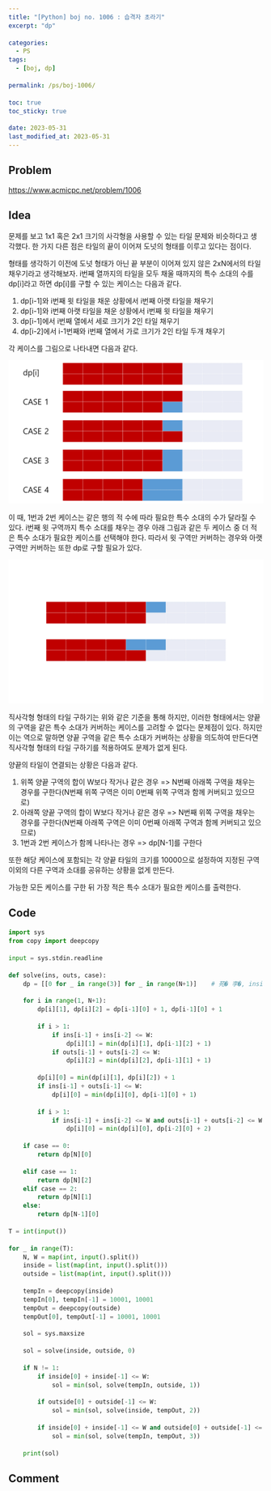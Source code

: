 ```yaml
---
title: "[Python] boj no. 1006 : 습격자 초라기"
excerpt: "dp"

categories:
  - PS
tags:
  - [boj, dp]

permalink: /ps/boj-1006/

toc: true
toc_sticky: true

date: 2023-05-31
last_modified_at: 2023-05-31
---
```


## Problem

<https://www.acmicpc.net/problem/1006>

## Idea

문제를 보고 1x1 혹은 2x1 크기의 사각형을 사용할 수 있는 타일 문제와 비슷하다고 생각했다. 한 가지 다른 점은 타일의 끝이 이어져 도넛의 형태를 이루고 있다는 점이다.

형태를 생각하기 이전에 도넛 형태가 아닌 끝 부분이 이어져 있지 않은 2xN에서의 타일 채우기라고 생각해보자. i번째 열까지의 타일을 모두 채울 때까지의 특수 소대의 수를 dp[i]라고 하면 dp[i]를 구할 수 있는 케이스는 다음과 같다.

1. dp[i-1]와 i번째 윗 타일을 채운 상황에서 i번째 아랫 타일을 채우기
2. dp[i-1]와 i번째 아랫 타일을 채운 상황에서 i번째 윗 타일을 채우기
3. dp[i-1]에서 i번째 열에서 세로 크기가 2인 타일 채우기
4. dp[i-2]에서 i-1번째와 i번째 열에서 가로 크기가 2인 타일 두개 채우기

각 케이스를 그림으로 나타내면 다음과 같다.

<img src="/assets/images/boj/1006/1.PNG" alt="1"><br/>

이 때, 1번과 2번 케이스는 같은 행의 적 수에 따라 필요한 특수 소대의 수가 달라질 수 있다. i번째 윗 구역까지 특수 소대를 채우는 경우 아래 그림과 같은 두 케이스 중 더 적은 특수 소대가 필요한 케이스를 선택해야 한다. 따라서 윗 구역만 커버하는 경우와 아랫 구역만 커버하는 또한 dp로 구할 필요가 있다.

<img src="/assets/images/boj/1006/2.PNG" alt="1"><br/>

직사각형 형태의 타일 구하기는 위와 같은 기준을 통해  하지만, 이러한 형태에서는 양끝의 구역을 같은 특수 소대가 커버하는 케이스를 고려할 수 없다는 문제점이 있다. 하지만 이는 역으로 말하면 양끝 구역을 같은 특수 소대가 커버하는 상황을 의도하여 만든다면 직사각형 형태의 타일 구하기를 적용하여도 문제가 없게 된다.

양끝의 타일이 연결되는 상황은 다음과 같다.

1. 위쪽 양끝 구역의 합이 W보다 작거나 같은 경우 => N번째 아래쪽 구역을 채우는 경우를 구한다(N번째 위쪽 구역은 이미 0번째 위쪽 구역과 함께 커버되고 있으므로)
2. 아래쪽 양끝 구역의 합이 W보다 작거나 같은 경우 => N번째 위쪽 구역을 채우는 경우를 구한다(N번째 아래쪽 구역은 이미 0번째 아래쪽 구역과 함께 커버되고 있으므로)
3. 1번과 2번 케이스가 함께 나타나는 경우 => dp[N-1]를 구한다

또한 해당 케이스에 포함되는 각 양끝 타일의 크기를 10000으로 설정하여 지정된 구역 이외의 다른 구역과 소대를 공유하는 상황을 없게 만든다.

가능한 모든 케이스를 구한 뒤 가장 적은 특수 소대가 필요한 케이스를 출력한다.

## Code

```py
import sys
from copy import deepcopy

input = sys.stdin.readline

def solve(ins, outs, case):
    dp = [[0 for _ in range(3)] for _ in range(N+1)]    # 苑� 李�, inside留� 李�, outside留� 李�
    
    for i in range(1, N+1):
        dp[i][1], dp[i][2] = dp[i-1][0] + 1, dp[i-1][0] + 1
        
        if i > 1:
            if ins[i-1] + ins[i-2] <= W:
                dp[i][1] = min(dp[i][1], dp[i-1][2] + 1)
            if outs[i-1] + outs[i-2] <= W:
                dp[i][2] = min(dp[i][2], dp[i-1][1] + 1)
                
        dp[i][0] = min(dp[i][1], dp[i][2]) + 1
        if ins[i-1] + outs[i-1] <= W:
            dp[i][0] = min(dp[i][0], dp[i-1][0] + 1)
            
        if i > 1:
            if ins[i-1] + ins[i-2] <= W and outs[i-1] + outs[i-2] <= W:
                dp[i][0] = min(dp[i][0], dp[i-2][0] + 2)  
    
    if case == 0:
        return dp[N][0]

    elif case == 1:
        return dp[N][2]
    elif case == 2:
        return dp[N][1]
    else:
        return dp[N-1][0]

T = int(input())

for _ in range(T):
    N, W = map(int, input().split())    
    inside = list(map(int, input().split()))
    outside = list(map(int, input().split()))
    
    tempIn = deepcopy(inside)
    tempIn[0], tempIn[-1] = 10001, 10001
    tempOut = deepcopy(outside)
    tempOut[0], tempOut[-1] = 10001, 10001
    
    sol = sys.maxsize
            
    sol = solve(inside, outside, 0)
    
    if N != 1:
        if inside[0] + inside[-1] <= W:
            sol = min(sol, solve(tempIn, outside, 1))
            
        if outside[0] + outside[-1] <= W:
            sol = min(sol, solve(inside, tempOut, 2))
        
        if inside[0] + inside[-1] <= W and outside[0] + outside[-1] <= W:
            sol = min(sol, solve(tempIn, tempOut, 3))
            
    print(sol)
```

## Comment

